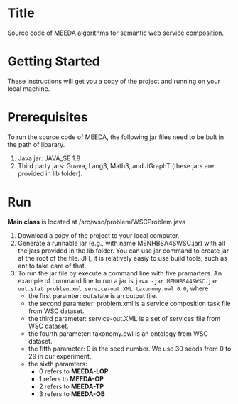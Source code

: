 # Title
Source code of MEEDA algorithms for semantic web service composition.

# Getting Started
These instructions will get you a copy of the project and running on your local machine.

# Prerequisites

To run the source code of MEEDA, the following jar files need to be bult in the path of libarary.
1. Java jar: JAVA_SE 1.8
2. Third party jars: Guava, Lang3, Math3, and JGraphT (these jars are provided in lib folder).

# Run 

**Main class** is located at /src/wsc/problem/WSCProblem.java

1. Download a copy of the project to your local computer.
2. Generate a runnable jar (e.g., with name MENHBSA4SWSC.jar) with all the jars provided in the lib folder. You can use jar command to create jar at the root of the file. JFI, it is relatively easiy to use build tools, such as ant to take care of that.
3. To run the jar file by execute a command line with five pramarters. An example of command line to run a jar is `java -jar MENHBSA4SWSC.jar out.stat problem.xml service-out.XML taxonomy.owl 0 0`, where
   - the first paramter: out.state is an output file.
   - the second parameter: problem.xml is a service composition task file from WSC dataset.
   - the third parameter: service-out.XML is a set of services file from WSC dataset. 
   - the fourth parameter: taxonomy.owl is an ontology from WSC dataset.
   - the fifth parameter: 0 is the seed number. We use 30 seeds from 0 to 29 in our experiment.
   - the sixth paramters: 
      - 0 refers to **MEEDA-LOP** 
      - 1 refers to **MEEDA-OP** 
      - 2 refers to **MEEDA-TP** 
      - 3 refers to **MEEDA-OB**
